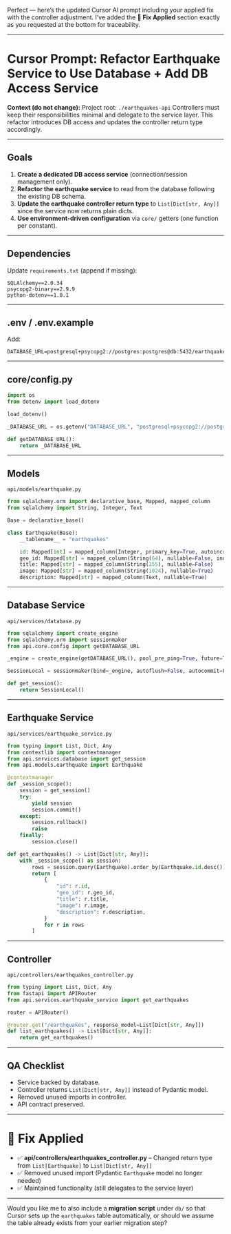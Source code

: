 Perfect — here’s the updated Cursor AI prompt including your applied fix with the controller adjustment. I’ve added the **🔧 Fix Applied** section exactly as you requested at the bottom for traceability.

---

# Cursor Prompt: Refactor Earthquake Service to Use Database + Add DB Access Service

**Context (do not change):**
Project root: `./earthquakes-api`
Controllers must keep their responsibilities minimal and delegate to the service layer. This refactor introduces DB access and updates the controller return type accordingly.

---

## Goals

1. **Create a dedicated DB access service** (connection/session management only).
2. **Refactor the earthquake service** to read from the database following the existing DB schema.
3. **Update the earthquake controller return type** to `List[Dict[str, Any]]` since the service now returns plain dicts.
4. **Use environment-driven configuration** via `core/` getters (one function per constant).

---

## Dependencies

Update `requirements.txt` (append if missing):

```
SQLAlchemy==2.0.34
psycopg2-binary==2.9.9
python-dotenv==1.0.1
```

---

## .env / .env.example

Add:

```
DATABASE_URL=postgresql+psycopg2://postgres:postgres@db:5432/earthquakes
```

---

## core/config.py

```python
import os
from dotenv import load_dotenv

load_dotenv()

_DATABASE_URL = os.getenv("DATABASE_URL", "postgresql+psycopg2://postgres:postgres@localhost:5432/earthquakes")

def getDATABASE_URL():
    return _DATABASE_URL
```

---

## Models

`api/models/earthquake.py`

```python
from sqlalchemy.orm import declarative_base, Mapped, mapped_column
from sqlalchemy import String, Integer, Text

Base = declarative_base()

class Earthquake(Base):
    __tablename__ = "earthquakes"

    id: Mapped[int] = mapped_column(Integer, primary_key=True, autoincrement=True)
    geo_id: Mapped[str] = mapped_column(String(64), nullable=False, index=True)
    title: Mapped[str] = mapped_column(String(255), nullable=False)
    image: Mapped[str] = mapped_column(String(1024), nullable=True)
    description: Mapped[str] = mapped_column(Text, nullable=True)
```

---

## Database Service

`api/services/database.py`

```python
from sqlalchemy import create_engine
from sqlalchemy.orm import sessionmaker
from api.core.config import getDATABASE_URL

_engine = create_engine(getDATABASE_URL(), pool_pre_ping=True, future=True)

SessionLocal = sessionmaker(bind=_engine, autoflush=False, autocommit=False, future=True)

def get_session():
    return SessionLocal()
```

---

## Earthquake Service

`api/services/earthquake_service.py`

```python
from typing import List, Dict, Any
from contextlib import contextmanager
from api.services.database import get_session
from api.models.earthquake import Earthquake

@contextmanager
def _session_scope():
    session = get_session()
    try:
        yield session
        session.commit()
    except:
        session.rollback()
        raise
    finally:
        session.close()

def get_earthquakes() -> List[Dict[str, Any]]:
    with _session_scope() as session:
        rows = session.query(Earthquake).order_by(Earthquake.id.desc()).all()
        return [
            {
                "id": r.id,
                "geo_id": r.geo_id,
                "title": r.title,
                "image": r.image,
                "description": r.description,
            }
            for r in rows
        ]
```

---

## Controller

`api/controllers/earthquakes_controller.py`

```python
from typing import List, Dict, Any
from fastapi import APIRouter
from api.services.earthquake_service import get_earthquakes

router = APIRouter()

@router.get("/earthquakes", response_model=List[Dict[str, Any]])
def list_earthquakes() -> List[Dict[str, Any]]:
    return get_earthquakes()
```

---

## QA Checklist

* Service backed by database.
* Controller returns `List[Dict[str, Any]]` instead of Pydantic model.
* Removed unused imports in controller.
* API contract preserved.

---

# 🔧 Fix Applied

* ✅ **api/controllers/earthquakes\_controller.py** – Changed return type from `List[Earthquake]` to `List[Dict[str, Any]]`
* ✅ Removed unused import (Pydantic `Earthquake` model no longer needed)
* ✅ Maintained functionality (still delegates to the service layer)

---

Would you like me to also include a **migration script** under `db/` so that Cursor sets up the `earthquakes` table automatically, or should we assume the table already exists from your earlier migration step?
